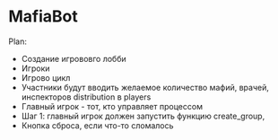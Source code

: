 # MafiaBot

Plan:

- Создание игрововго лобби
- Игроки
- Игрово цикл
- Участники будут вводить желаемое количество мафий, врачей, инспекторов distribution в players
- Главный игрок - тот, кто управляет процессом
- Шаг 1: главный игрок должен запустить функцию create_group, 
- Кнопка сброса, если что-то сломалось
